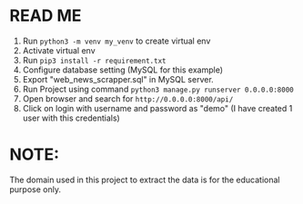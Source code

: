 # READ ME
1. Run `python3 -m venv my_venv` to create virtual env
2. Activate virtual env 
3. Run `pip3 install -r requirement.txt`
4. Configure database setting (MySQL for this example)
5. Export "web_news_scrapper.sql" in MySQL server.
6. Run Project using command `python3 manage.py runserver 0.0.0.0:8000`
7. Open browser and search for `http://0.0.0.0:8000/api/`
8. Click on login with username and password as "demo" (I have created 1 user with this credentials)


# NOTE: 
The domain used in this project to extract the data is for the educational purpose only.
